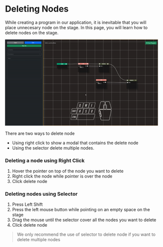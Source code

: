 # Deleting Nodes
While creating a program in our application, it is inevitable that you will place unnecesary node on the stage. In this page, you will learn how to delete nodes on the stage.

![](../media/deleting_node.gif)

There are two ways to delete node
- Using right click to show a modal that contains the delete node
- Using the selector delete multiple nodes.

### Deleting a node using Right Click
1.  Hover the pointer on top of the node you want to delete
2.  Right click the node while pointer is over the node
3.  Click delete node

### Deleting nodes using Selector 
1. Press Left Shift
2. Press the left mouse button while pointing on an empty space on the stage
3. Drag the mouse until the selector cover all the nodes you want to delete
4. Click delete node

> We only recommend the use of selector to delete node if you want to delete multiple nodes
